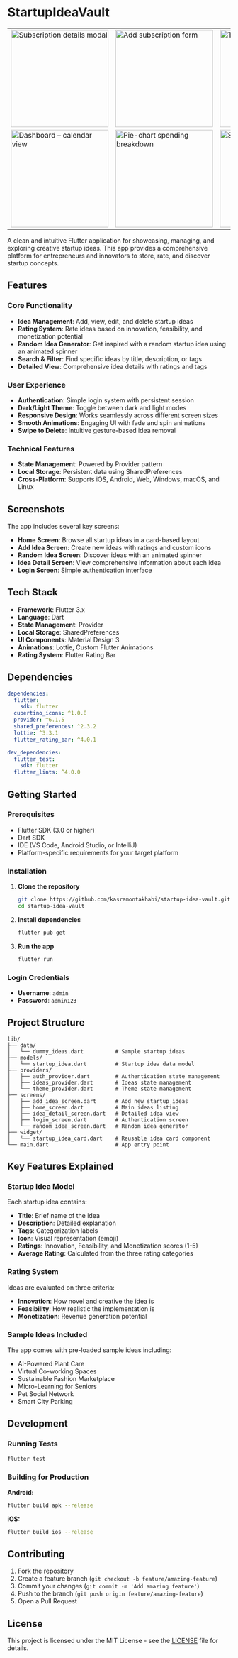 # StartupIdeaVault

<table>
  <tr>
    <td><img src="https://github.com/user-attachments/assets/1de74bb9-7df5-4919-a594-e94710af4f61" width="220" alt="Subscription details modal"></td>
    <td><img src="https://github.com/user-attachments/assets/9baf8d93-80a5-45a0-8351-544b644419b3"  width="220" alt="Add subscription form"></td>
    <td><img src="https://github.com/user-attachments/assets/9a27b500-9750-45fe-8120-4e3af5f533a9"  width="220" alt="Trial watchdog list"></td>
  </tr>
  <tr>
    <td><img src="https://github.com/user-attachments/assets/56719b97-c6fd-4d1b-a665-8e810d34d15f" width="220" alt="Dashboard – calendar view"></td>
    <td><img src="https://github.com/user-attachments/assets/29cf8bf9-047f-4cab-b08c-2a511d24c75b" width="220" alt="Pie-chart spending breakdown"></td>
    <td><img src="https://github.com/user-attachments/assets/1bce364a-d292-43c0-ac11-9d57548b4b0b" width="220" alt="Settings – theme toggle"></td>
  </tr>
</table>

A clean and intuitive Flutter application for showcasing, managing, and exploring creative startup ideas. This app provides a comprehensive platform for entrepreneurs and innovators to store, rate, and discover startup concepts.


## Features

### Core Functionality
- **Idea Management**: Add, view, edit, and delete startup ideas
- **Rating System**: Rate ideas based on innovation, feasibility, and monetization potential
- **Random Idea Generator**: Get inspired with a random startup idea using an animated spinner
- **Search & Filter**: Find specific ideas by title, description, or tags
- **Detailed View**: Comprehensive idea details with ratings and tags

### User Experience
- **Authentication**: Simple login system with persistent session
- **Dark/Light Theme**: Toggle between dark and light modes
- **Responsive Design**: Works seamlessly across different screen sizes
- **Smooth Animations**: Engaging UI with fade and spin animations
- **Swipe to Delete**: Intuitive gesture-based idea removal

### Technical Features
- **State Management**: Powered by Provider pattern
- **Local Storage**: Persistent data using SharedPreferences
- **Cross-Platform**: Supports iOS, Android, Web, Windows, macOS, and Linux

## Screenshots

The app includes several key screens:
- **Home Screen**: Browse all startup ideas in a card-based layout
- **Add Idea Screen**: Create new ideas with ratings and custom icons
- **Random Idea Screen**: Discover ideas with an animated spinner
- **Idea Detail Screen**: View comprehensive information about each idea
- **Login Screen**: Simple authentication interface

## Tech Stack

- **Framework**: Flutter 3.x
- **Language**: Dart
- **State Management**: Provider
- **Local Storage**: SharedPreferences
- **UI Components**: Material Design 3
- **Animations**: Lottie, Custom Flutter Animations
- **Rating System**: Flutter Rating Bar

## Dependencies

```yaml
dependencies:
  flutter:
    sdk: flutter
  cupertino_icons: ^1.0.8
  provider: ^6.1.5
  shared_preferences: ^2.3.2
  lottie: ^3.3.1
  flutter_rating_bar: ^4.0.1

dev_dependencies:
  flutter_test:
    sdk: flutter
  flutter_lints: ^4.0.0
```

## Getting Started

### Prerequisites
- Flutter SDK (3.0 or higher)
- Dart SDK
- IDE (VS Code, Android Studio, or IntelliJ)
- Platform-specific requirements for your target platform

### Installation

1. **Clone the repository**
   ```bash
   git clone https://github.com/kasramontakhabi/startup-idea-vault.git
   cd startup-idea-vault
   ```

2. **Install dependencies**
   ```bash
   flutter pub get
   ```

3. **Run the app**
   ```bash
   flutter run
   ```

### Login Credentials
- **Username**: `admin`
- **Password**: `admin123`

## Project Structure

```
lib/
├── data/
│   └── dummy_ideas.dart          # Sample startup ideas
├── models/
│   └── startup_idea.dart         # Startup idea data model
├── providers/
│   ├── auth_provider.dart        # Authentication state management
│   ├── ideas_provider.dart       # Ideas state management
│   └── theme_provider.dart       # Theme state management
├── screens/
│   ├── add_idea_screen.dart      # Add new startup ideas
│   ├── home_screen.dart          # Main ideas listing
│   ├── idea_detail_screen.dart   # Detailed idea view
│   ├── login_screen.dart         # Authentication screen
│   └── random_idea_screen.dart   # Random idea generator
├── widget/
│   └── startup_idea_card.dart    # Reusable idea card component
└── main.dart                     # App entry point
```

## Key Features Explained

### Startup Idea Model
Each startup idea contains:
- **Title**: Brief name of the idea
- **Description**: Detailed explanation
- **Tags**: Categorization labels
- **Icon**: Visual representation (emoji)
- **Ratings**: Innovation, Feasibility, and Monetization scores (1-5)
- **Average Rating**: Calculated from the three rating categories

### Rating System
Ideas are evaluated on three criteria:
- **Innovation**: How novel and creative the idea is
- **Feasibility**: How realistic the implementation is
- **Monetization**: Revenue generation potential

### Sample Ideas Included
The app comes with pre-loaded sample ideas including:
- AI-Powered Plant Care
- Virtual Co-working Spaces
- Sustainable Fashion Marketplace
- Micro-Learning for Seniors
- Pet Social Network
- Smart City Parking

## Development

### Running Tests
```bash
flutter test
```

### Building for Production

**Android:**
```bash
flutter build apk --release
```

**iOS:**
```bash
flutter build ios --release
```

## Contributing

1. Fork the repository
2. Create a feature branch (`git checkout -b feature/amazing-feature`)
3. Commit your changes (`git commit -m 'Add amazing feature'`)
4. Push to the branch (`git push origin feature/amazing-feature`)
5. Open a Pull Request

## License

This project is licensed under the MIT License - see the [LICENSE](LICENSE) file for details.

